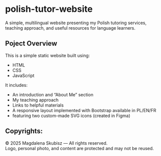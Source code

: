 # polish-tutor-website
A simple, multilingual website presenting my Polish tutoring services, teaching approach, and useful resources for language learners.

## Poject Overview

This is a simple static website built using:
- HTML
- CSS
- JavaScript

It includes:
- An introduction and “About Me” section
- My teaching approach
- Links to helpful materials
- A responsive layout implemented with Bootstrap available in PL/EN/FR
- featuring two custom-made SVG icons (created in Figma)

## Copyrights:

© 2025 Magdalena Skubisz — All rights reserved.  
Logo, personal photo, and content are protected and may not be reused.
